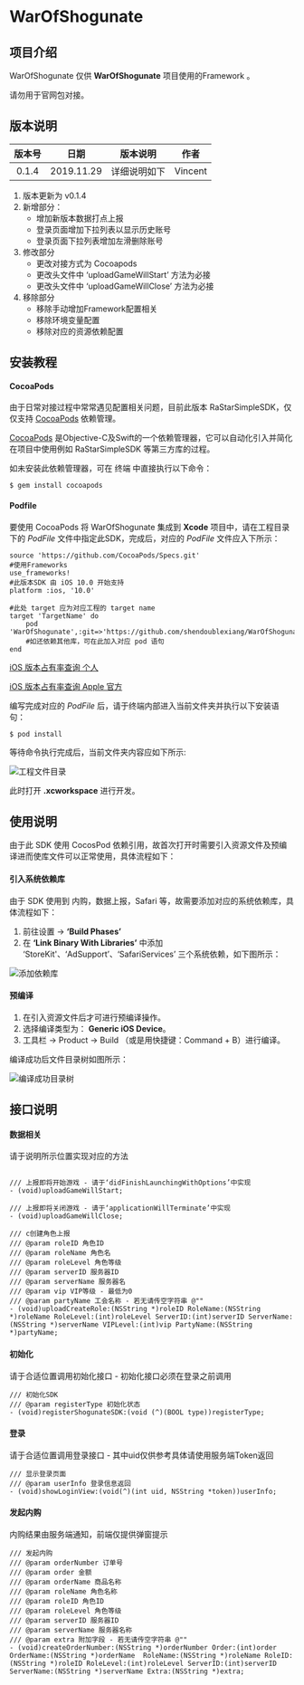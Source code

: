 # WarOfShogunate


## 项目介绍

WarOfShogunate 仅供 **WarOfShogunate** 项目使用的Framework 。

请勿用于官网包对接。

## 版本说明

|版本号|日期|版本说明|作者|
|:-:|:-:|:-:|:-:|
|0.1.4|2019.11.29|详细说明如下|Vincent|

1. 版本更新为 v0.1.4
2. 新增部分：
    - 增加新版本数据打点上报
    - 登录页面增加下拉列表以显示历史账号
    - 登录页面下拉列表增加左滑删除账号
3. 修改部分
    - 更改对接方式为 Cocoapods
    - 更改头文件中 ‘uploadGameWillStart’ 方法为必接
    - 更改头文件中 ‘uploadGameWillClose’ 方法为必接
4. 移除部分
    - 移除手动增加Framework配置相关
    - 移除环境变量配置
    - 移除对应的资源依赖配置


## 安装教程

#### CocoaPods
由于日常对接过程中常常遇见配置相关问题，目前此版本 RaStarSimpleSDK，仅仅支持 [CocoaPods](https://cocoapods.org/) 依赖管理。

[CocoaPods](https://cocoapods.org/) 是Objective-C及Swift的一个依赖管理器，它可以自动化引入并简化在项目中使用例如 RaStarSimpleSDK 等第三方库的过程。

如未安装此依赖管理器，可在 终端 中直接执行以下命令：

	$ gem install cocoapods
	
#### Podfile

要使用 CocoaPods 将 WarOfShogunate 集成到 **Xcode** 项目中，请在工程目录下的 *PodFile* 文件中指定此SDK，完成后，对应的 *PodFile* 文件应入下所示：

	source 'https://github.com/CocoaPods/Specs.git'
	#使用Frameworks
	use_frameworks!
    #此版本SDK 由 iOS 10.0 开始支持
	platform :ios, '10.0'
	
	#此处 target 应为对应工程的 target name
	target 'TargetName' do
		pod 'WarOfShogunate',:git=>'https://github.com/shendoublexiang/WarOfShogunate.git'
		#如还依赖其他库，可在此加入对应 pod 语句
	end

[iOS 版本占有率查询 个人](https://david-smith.org/iosversionstats/)

[iOS 版本占有率查询 Apple 官方](https://developer.apple.com/support/app-store/)


编写完成对应的 *PodFile* 后，请于终端内部进入当前文件夹并执行以下安装语句：

	$ pod install

等待命令执行完成后，当前文件夹内容应如下所示:

![工程文件目录](http://img01.rastargame.com/p_upload/2019/1129/1575013684488909.png)

此时打开 **.xcworkspace** 进行开发。

## 使用说明

由于此 SDK 使用 CocosPod 依赖引用，故首次打开时需要引入资源文件及预编译进而使库文件可以正常使用，具体流程如下：

#### 引入系统依赖库

由于 SDK 使用到 内购，数据上报，Safari 等，故需要添加对应的系统依赖库，具体流程如下：

1. 前往设置 -> **‘Build Phases’**
2. 在 **‘Link Binary With Libraries’** 中添加 ‘StoreKit'、‘AdSupport’、‘SafariServices’ 三个系统依赖，如下图所示：

![添加依赖库](http://img01.rastargame.com/p_upload/2019/1129/1575015211435145.png)


#### 预编译

1. 在引入资源文件后才可进行预编译操作。 
2. 选择编译类型为： **Generic iOS Device**。
3. 工具栏 -> Product -> Build （或是用快捷键：Command + B）进行编译。

编译成功后文件目录树如图所示：

![编译成功目录树](http://img01.rastargame.com/p_upload/2019/1129/1575014045882878.png)


## 接口说明

#### 数据相关

请于说明所示位置实现对应的方法

``` objc

/// 上报即将开始游戏 - 请于‘didFinishLaunchingWithOptions’中实现
- (void)uploadGameWillStart;

/// 上报即将关闭游戏 - 请于‘applicationWillTerminate’中实现
- (void)uploadGameWillClose;

/// c创建角色上报
/// @param roleID 角色ID
/// @param roleName 角色名
/// @param roleLevel 角色等级
/// @param serverID 服务器ID
/// @param serverName 服务器名
/// @param vip VIP等级 - 最低为0
/// @param partyName 工会名称 - 若无请传空字符串 @""
- (void)uploadCreateRole:(NSString *)roleID RoleName:(NSString *)roleName RoleLevel:(int)roleLevel ServerID:(int)serverID ServerName:(NSString *)serverName VIPLevel:(int)vip PartyName:(NSString *)partyName;

```

#### 初始化

请于合适位置调用初始化接口 - 初始化接口必须在登录之前调用

``` objc
/// 初始化SDK
/// @param registerType 初始化状态
- (void)registerShogunateSDK:(void (^)(BOOL type))registerType;
```

#### 登录

请于合适位置调用登录接口 - 其中uid仅供参考具体请使用服务端Token返回

``` objc
/// 显示登录页面
/// @param userInfo 登录信息返回
- (void)showLoginView:(void(^)(int uid, NSString *token))userInfo;
```

#### 发起内购

内购结果由服务端通知，前端仅提供弹窗提示

``` objc
/// 发起内购
/// @param orderNumber 订单号
/// @param order 金额
/// @param orderName 商品名称
/// @param roleName 角色名称
/// @param roleID 角色ID
/// @param roleLevel 角色等级
/// @param serverID 服务器ID
/// @param serverName 服务器名称
/// @param extra 附加字段 - 若无请传空字符串 @""
- (void)createOrderNumber:(NSString *)orderNumber Order:(int)order OrderName:(NSString *)orderName  RoleName:(NSString *)roleName RoleID:(NSString *)roleID RoleLevel:(int)roleLevel ServerID:(int)serverID ServerName:(NSString *)serverName Extra:(NSString *)extra;
```
